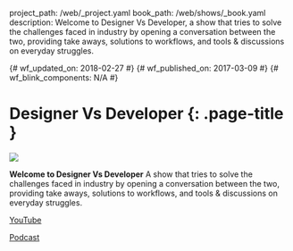 project_path: /web/_project.yaml
book_path: /web/shows/_book.yaml
description: Welcome to Designer Vs Developer, a show that tries to solve the challenges faced in industry by opening a conversation between the two, providing take aways, solutions to workflows, and tools & discussions on everyday struggles. 

{# wf_updated_on: 2018-02-27 #}
{# wf_published_on: 2017-03-09 #}
{# wf_blink_components: N/A #}

# Designer Vs Developer {: .page-title }

<img src="images/dvd-s1-ep01.png" class="attempt-right">

**Welcome to Designer Vs Developer** A show that tries to solve the challenges 
faced in industry by opening a conversation between the two, providing take
aways, solutions to workflows, and tools & discussions on everyday struggles. 

[YouTube](https://www.youtube.com/playlist?list=PLNYkxOF6rcIC60856GnLEV5GQXMxc9ByJ)

[Podcast](podcast/)
